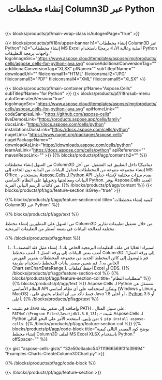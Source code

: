 ﻿---
title: إنشاء مخططات Column3D عبر Python
url: /ar/python-java/create-column3d-chart/
description: Python نموذج كود لإنشاء مخططات Column3D في Excel باستخدام Python Library. استخدم هذا الرمز لإنشاء مخطط Column3D إلى MS Excel داخل التطبيق المستند إلى Python.
---
{{< blocks/products/pf/main-wrap-class isAutogenPage="true" >}}

{{< blocks/products/pf/i18n/upper-banner h1="إنشاء مخططات Column3D عبر Python" h2="إنشاء مخططات MS Excel أصلية وعالية الأداء برمجيًا باستخدام Python واجهات برمجة التطبيقات." logoImageSrc="https://www.aspose.cloud/templates/aspose/img/products/cells/aspose_cells-for-python-java.svg" sourceAdditionalConversionTag="" additionalConversionTag="XLSX" pfName="" subTitlepfName="" downloadUrl="" fileiconsmall1="HTML" fileiconsmall2="JPG" fileiconsmall3="PDF" fileiconsmall4="XML" fileiconsmall5="XLSX" >}}

{{< blocks/products/pf/main-container pfName="Aspose.Cells" subTitlepfName="for Python" >}}
{{< blocks/products/pf/i18n/sub-menu autoGeneratedVersion="true" logoImageSrc="https://www.aspose.cloud/templates/aspose/img/products/cells/aspose_cells-for-python-java.svg" apiHomeLink="" codeSamplesLink="https://github.com/aspose-cells" liveDemosLink="https://products.aspose.app/cells/family" docsLink="https://docs.aspose.com/cells/python" installationsDocsLink="https://docs.aspose.com/cells/python" nugetLink="https://www.nuget.org/packages/aspose.cells" nugetPackageName="" downloadAsLink="https://downloads.aspose.com/cells/python" learnAsLink="https://docs.aspose.com/cells/python" apiReference="" mavenRepoLink="" >}}
{{% blocks/products/pf/agp/content h2="" %}}

من السهل إنشاء مخططات Column3D ديناميكيًا داخل التطبيق قيد التشغيل. من أجل إنشاء مجموعة متنوعة من المخططات لجداول البيانات من البداية دون الحاجة إلى MS Office ، سنستخدم [Aspose.Cells لـ Python](https://pypi.org/project/aspose.cells)  API يقدم ميزات مختلفة لإنشاء جداول البيانات ومعالجتها وتحويلها على النظام الأساسي Python. يوفر Aspose.Cells العديد من كائنات الرسم البياني المرنة.
{{% /blocks/products/pf/agp/content %}}
{{< blocks/products/pf/agp/feature-section isGrey="true" >}}

{{% blocks/products/pf/agp/feature-section-col title="كيفية إنشاء مخططات Column3D عبر Python" %}}

{{% blocks/products/pf/agp/text %}}

من السهل على المطورين إنشاء مخطط Column3D من خلال تشغيل تطبيقات تقارير مختلفة لمعالجة البيانات في بضعة أسطر من التعليمات البرمجية.

{{% /blocks/products/pf/agp/text %}}

1. استيراد الخلايا في ملف التعليمات البرمجية الخاص بك.1. إنشاء مثيل فئة المصنف.1. أضف بعض البيانات إلى ورقة العمل.1. أضف مخطط Column3D إلى ورقة العمل1. قم بالوصول إلى كائن المخطط الجديد من مجموعة المخططات بتمرير الفهرس الخاص به.1. قم بتعيين مصدر بيانات المخطط باستخدام طريقة Chart.setChartDataRange.1. احفظ كملفات Excel أو ODS.
{{% /blocks/products/pf/agp/feature-section-col %}}
{{% blocks/products/pf/agp/feature-section-col title="متطلبات النظام" %}}
{{% blocks/products/pf/agp/text %}}
 Aspose.Cells لـ Python مستقل عن النظام الأساسي API ويمكن استخدامه على أي نظام أساسي (Windows و Linux و MacOS) ، فقط تأكد من أن النظام يحتوي على Java 1.8 أو أعلى ، [Python](https://www.python.org/downloads/) 3.5 أو أعلى.
{{% /blocks/products/pf/agp/text %}}
- قم بتثبيت Java وإضافته إلى متغير بيئة PATH ، على سبيل المثال: <code>PATH=C:\Program Files\Java\jdk1.8.0_131;</code>.- تثبيت Aspose.Cells لـ Python من <a href="https://pypi.org/project/aspose-cells/">بايبي</a>، استخدم الأمر على النحو التالي: <code>$ pip install aspose-cells</code>.
{{% /blocks/products/pf/agp/feature-section-col %}}
{{% blocks/products/pf/agp/code-block title="يوضح كود المصدر التالي كيفية إنشاء مخطط Column3D لملف MS Excel XLSX باستخدام Python." offSpacer="" %}}

{{< gist "aspose-cells-gists" "32e50c6aabc547111966569f3fd39694" "Examples-Charts-CreateColumn3DChart.py" >}}

{{% /blocks/products/pf/agp/code-block %}}

{{< /blocks/products/pf/agp/feature-section >}}

<!-- aboutfile Starts -->